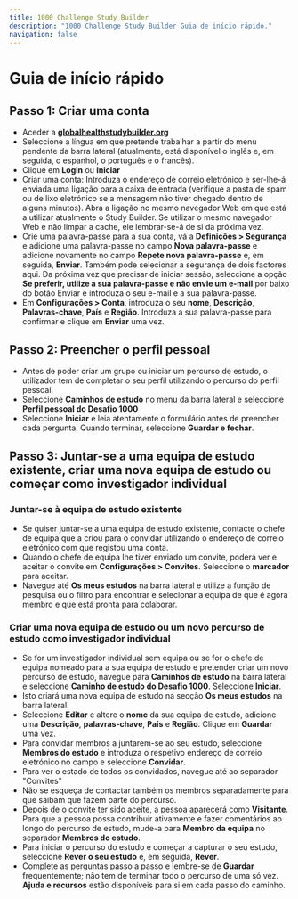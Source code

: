 ```yaml
---
title: 1000 Challenge Study Builder
description: "1000 Challenge Study Builder Guia de início rápido."
navigation: false
---
```

# Guia de início rápido

## Passo 1: Criar uma conta
- Aceder a **[globalhealthstudybuilder.org](/)**
- Seleccione a língua em que pretende trabalhar a partir do menu pendente da barra lateral (atualmente, está disponível o inglês e, em seguida, o espanhol, o português e o francês).
- Clique em **Login** ou **Iniciar**
- Criar uma conta: Introduza o endereço de correio eletrónico e ser-lhe-á enviada uma ligação para a caixa de entrada (verifique a pasta de spam ou de lixo eletrónico se a mensagem não tiver chegado dentro de alguns minutos). Abra a ligação no mesmo navegador Web em que está a utilizar atualmente o Study Builder. Se utilizar o mesmo navegador Web e não limpar a cache, ele lembrar-se-á de si da próxima vez.
- Crie uma palavra-passe para a sua conta, vá a **Definições > Segurança** e adicione uma palavra-passe no campo **Nova palavra-passe** e adicione novamente no campo **Repete nova palavra-passe** e, em seguida, **Enviar**. Também pode selecionar a segurança de dois factores aqui. Da próxima vez que precisar de iniciar sessão, seleccione a opção **Se preferir, utilize a sua palavra-passe e não envie um e-mail** por baixo do botão Enviar e introduza o seu e-mail e a sua palavra-passe.
- Em **Configurações > Conta**, introduza o seu **nome**, **Descrição**, **Palavras-chave**, **País** e **Região**. Introduza a sua palavra-passe para confirmar e clique em **Enviar** uma vez.

## Passo 2: Preencher o perfil pessoal
- Antes de poder criar um grupo ou iniciar um percurso de estudo, o utilizador tem de completar o seu perfil utilizando o percurso do perfil pessoal.
- Seleccione **Caminhos de estudo** no menu da barra lateral e seleccione **Perfil pessoal do Desafio 1000**
- Seleccione **Iniciar** e leia atentamente o formulário antes de preencher cada pergunta. Quando terminar, seleccione **Guardar e fechar**.

## Passo 3: Juntar-se a uma equipa de estudo existente, criar uma nova equipa de estudo ou começar como investigador individual

### Juntar-se à equipa de estudo existente
- Se quiser juntar-se a uma equipa de estudo existente, contacte o chefe de equipa que a criou para o convidar utilizando o endereço de correio eletrónico com que registou uma conta. 
- Quando o chefe de equipa lhe tiver enviado um convite, poderá ver e aceitar o convite em **Configurações > Convites**. Seleccione o **marcador** para aceitar. 
- Navegue até **Os meus estudos** na barra lateral e utilize a função de pesquisa ou o filtro para encontrar e selecionar a equipa de que é agora membro e que está pronta para colaborar.

### Criar uma nova equipa de estudo ou um novo percurso de estudo como investigador individual
- Se for um investigador individual sem equipa ou se for o chefe de equipa nomeado para a sua equipa de estudo e pretender criar um novo percurso de estudo, navegue para **Caminhos de estudo** na barra lateral e seleccione **Caminho de estudo do Desafio 1000**. Seleccione **Iniciar**.
- Isto criará uma nova equipa de estudo na secção **Os meus estudos** na barra lateral. 
- Seleccione **Editar** e altere o **nome** da sua equipa de estudo, adicione uma **Descrição**, **palavras-chave**, **País** e **Região**. Clique em **Guardar** uma vez.
- Para convidar membros a juntarem-se ao seu estudo, seleccione **Membros do estudo** e introduza o respetivo endereço de correio eletrónico no campo e seleccione **Convidar**.
- Para ver o estado de todos os convidados, navegue até ao separador "Convites"
- Não se esqueça de contactar também os membros separadamente para que saibam que fazem parte do percurso.
- Depois de o convite ter sido aceite, a pessoa aparecerá como **Visitante**. Para que a pessoa possa contribuir ativamente e fazer comentários ao longo do percurso de estudo, mude-a para **Membro da equipa** no separador **Membros do estudo**.
- Para iniciar o percurso do estudo e começar a capturar o seu estudo, seleccione **Rever o seu estudo** e, em seguida, **Rever**.
- Complete as perguntas passo a passo e lembre-se de **Guardar** frequentemente; não tem de terminar todo o percurso de uma só vez. **Ajuda e recursos** estão disponíveis para si em cada passo do caminho.
